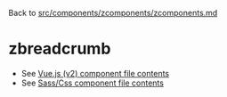 Back to [src/components/zcomponents/zcomponents.md](../../zcomponents.md)

# zbreadcrumb

 - See [Vue.js (v2) component file contents](./zbreadcrumb.vue)
 - See [Sass/Css component file contents](./zbreadcrumb.scss)
